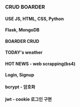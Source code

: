### CRUD BOARDER

#### USE JS, HTML, CSS, Python

#### Flask, MongoDB

#### BOARDER CRUD

#### TODAY's weather

#### HOT NEWS - web scrapping(bs4)

#### Login, Signup

#### bcrypt - 암호화

#### jwt - cookie 로그인 구현
